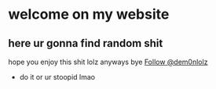 # welcome on my website
## here ur gonna find random shit
hope you enjoy this shit lolz anyways bye
<a class="github-button" href="https://github.com/dem0nlolz" data-color-scheme="no-preference: dark; light: light; dark: dark;" data-show-count="true" aria-label="Follow @dem0nlolz on GitHub">Follow @dem0nlolz</a>
<script async defer src="https://buttons.github.io/buttons.js"></script>
* do it or ur stoopid lmao
